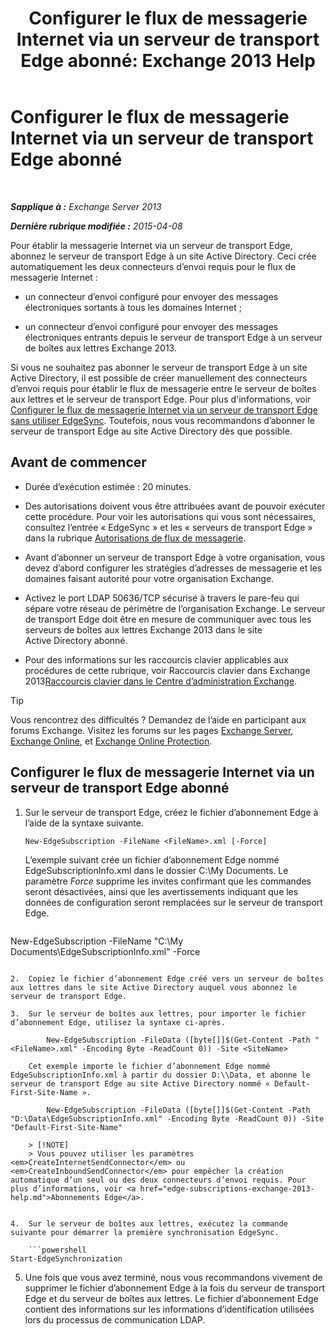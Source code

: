 ﻿---
title: 'Configurer le flux de messagerie Internet via un serveur de transport Edge abonné: Exchange 2013 Help'
TOCTitle: Configurer le flux de messagerie Internet via un serveur de transport Edge abonné
ms:assetid: d12ea770-99ce-4ab4-a373-96f2554641fa
ms:mtpsurl: https://technet.microsoft.com/fr-fr/library/Bb738158(v=EXCHG.150)
ms:contentKeyID: 61180549
ms.date: 04/24/2018
mtps_version: v=EXCHG.150
ms.translationtype: HT
---

# Configurer le flux de messagerie Internet via un serveur de transport Edge abonné

 

_**Sapplique à :** Exchange Server 2013_

_**Dernière rubrique modifiée :** 2015-04-08_

Pour établir la messagerie Internet via un serveur de transport Edge, abonnez le serveur de transport Edge à un site Active Directory. Ceci crée automatiquement les deux connecteurs d’envoi requis pour le flux de messagerie Internet :

  - un connecteur d’envoi configuré pour envoyer des messages électroniques sortants à tous les domaines Internet ;

  - un connecteur d’envoi configuré pour envoyer des messages électroniques entrants depuis le serveur de transport Edge à un serveur de boîtes aux lettres Exchange 2013.

Si vous ne souhaitez pas abonner le serveur de transport Edge à un site Active Directory, il est possible de créer manuellement des connecteurs d’envoi requis pour établir le flux de messagerie entre le serveur de boîtes aux lettres et le serveur de transport Edge. Pour plus d'informations, voir [Configurer le flux de messagerie Internet via un serveur de transport Edge sans utiliser EdgeSync](configure-internet-mail-flow-through-an-edge-transport-server-without-using-edgesync-exchange-2013-help.md). Toutefois, nous vous recommandons d’abonner le serveur de transport Edge au site Active Directory dès que possible.

## Avant de commencer

  - Durée d’exécution estimée : 20 minutes.

  - Des autorisations doivent vous être attribuées avant de pouvoir exécuter cette procédure. Pour voir les autorisations qui vous sont nécessaires, consultez l’entrée « EdgeSync » et les « serveurs de transport Edge » dans la rubrique [Autorisations de flux de messagerie](mail-flow-permissions-exchange-2013-help.md).

  - Avant d’abonner un serveur de transport Edge à votre organisation, vous devez d’abord configurer les stratégies d’adresses de messagerie et les domaines faisant autorité pour votre organisation Exchange.

  - Activez le port LDAP 50636/TCP sécurisé à travers le pare-feu qui sépare votre réseau de périmètre de l’organisation Exchange. Le serveur de transport Edge doit être en mesure de communiquer avec tous les serveurs de boîtes aux lettres Exchange 2013 dans le site Active Directory abonné.

  - Pour des informations sur les raccourcis clavier applicables aux procédures de cette rubrique, voir Raccourcis clavier dans Exchange 2013[Raccourcis clavier dans le Centre d’administration Exchange](keyboard-shortcuts-in-the-exchange-admin-center-exchange-online-protection-help.md).

> [!TIP]
> Vous rencontrez des difficultés ? Demandez de l’aide en participant aux forums Exchange. Visitez les forums sur les pages <a href="https://go.microsoft.com/fwlink/p/?linkid=60612">Exchange Server</a>, <a href="https://go.microsoft.com/fwlink/p/?linkid=267542">Exchange Online</a>, et <a href="https://go.microsoft.com/fwlink/p/?linkid=285351">Exchange Online Protection</a>.


## Configurer le flux de messagerie Internet via un serveur de transport Edge abonné

1.  Sur le serveur de transport Edge, créez le fichier d’abonnement Edge à l’aide de la syntaxe suivante.
    
        New-EdgeSubscription -FileName <FileName>.xml [-Force]
    
    L’exemple suivant crée un fichier d’abonnement Edge nommé EdgeSubscriptionInfo.xml dans le dossier C:\\My Documents. Le paramètre *Force* supprime les invites confirmant que les commandes seront désactivées, ainsi que les avertissements indiquant que les données de configuration seront remplacées sur le serveur de transport Edge.
    
    ```powershell
New-EdgeSubscription -FileName "C:\My Documents\EdgeSubscriptionInfo.xml" -Force
```

2.  Copiez le fichier d’abonnement Edge créé vers un serveur de boîtes aux lettres dans le site Active Directory auquel vous abonnez le serveur de transport Edge.

3.  Sur le serveur de boîtes aux lettres, pour importer le fichier d’abonnement Edge, utilisez la syntaxe ci-après.
    
        New-EdgeSubscription -FileData ([byte[]]$(Get-Content -Path "<FileName>.xml" -Encoding Byte -ReadCount 0)) -Site <SiteName>
    
    Cet exemple importe le fichier d’abonnement Edge nommé EdgeSubscriptionInfo.xml à partir du dossier D:\\Data, et abonne le serveur de transport Edge au site Active Directory nommé « Default-First-Site-Name ».
    
        New-EdgeSubscription -FileData ([byte[]]$(Get-Content -Path "D:\Data\EdgeSubscriptionInfo.xml" -Encoding Byte -ReadCount 0)) -Site "Default-First-Site-Name"
    
    > [!NOTE]
    > Vous pouvez utiliser les paramètres <em>CreateInternetSendConnector</em> ou <em>CreateInboundSendConnector</em> pour empêcher la création automatique d’un seul ou des deux connecteurs d’envoi requis. Pour plus d’informations, voir <a href="edge-subscriptions-exchange-2013-help.md">Abonnements Edge</a>.


4.  Sur le serveur de boîtes aux lettres, exécutez la commande suivante pour démarrer la première synchronisation EdgeSync.
    
    ```powershell
Start-EdgeSynchronization
```

5.  Une fois que vous avez terminé, nous vous recommandons vivement de supprimer le fichier d’abonnement Edge à la fois du serveur de transport Edge et du serveur de boîtes aux lettres. Le fichier d’abonnement Edge contient des informations sur les informations d’identification utilisées lors du processus de communication LDAP.

